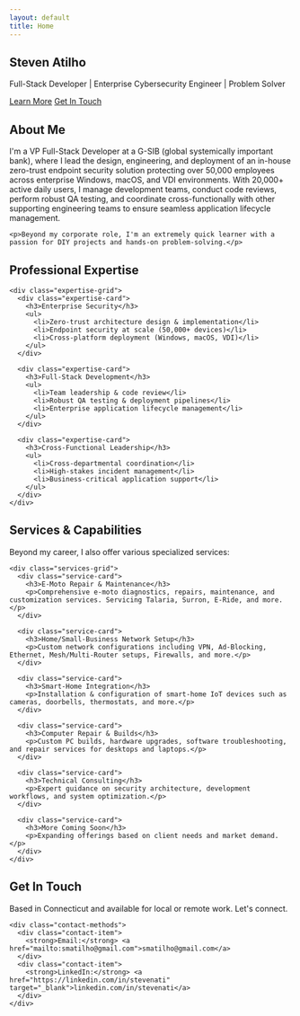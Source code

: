 ```yaml
---
layout: default
title: Home
---
```


<section id="hero" class="hero">
  <div class="container">
    <h1>Steven Atilho</h1>
    <p class="tagline">Full-Stack Developer | Enterprise Cybersecurity Engineer | Problem Solver</p>
    <div class="cta-buttons">
      <a href="#about" class="btn btn-primary">Learn More</a>
      <a href="#contact" class="btn btn-secondary">Get In Touch</a>
    </div>
  </div>
</section>

<section id="about" class="about">
  <div class="container">
    <h2>About Me</h2>
    <p>I'm a VP Full-Stack Developer at a G-SIB (global systemically important bank), where I lead the design, engineering, and deployment of an in-house zero-trust endpoint security solution protecting over 50,000 employees across enterprise Windows, macOS, and VDI environments. With 20,000+ active daily users, I manage development teams, conduct code reviews, perform robust QA testing, and coordinate cross-functionally with other supporting engineering teams to ensure seamless application lifecycle management.</p>

    <p>Beyond my corporate role, I'm an extremely quick learner with a passion for DIY projects and hands-on problem-solving.</p>
  </div>
</section>

<section id="professional" class="professional">
  <div class="container">
    <h2>Professional Expertise</h2>

    <div class="expertise-grid">
      <div class="expertise-card">
        <h3>Enterprise Security</h3>
        <ul>
          <li>Zero-trust architecture design & implementation</li>
          <li>Endpoint security at scale (50,000+ devices)</li>
          <li>Cross-platform deployment (Windows, macOS, VDI)</li>
        </ul>
      </div>

      <div class="expertise-card">
        <h3>Full-Stack Development</h3>
        <ul>
          <li>Team leadership & code review</li>
          <li>Robust QA testing & deployment pipelines</li>
          <li>Enterprise application lifecycle management</li>
        </ul>
      </div>

      <div class="expertise-card">
        <h3>Cross-Functional Leadership</h3>
        <ul>
          <li>Cross-departmental coordination</li>
          <li>High-stakes incident management</li>
          <li>Business-critical application support</li>
        </ul>
      </div>
    </div>
  </div>
</section>

<section id="services" class="services">
  <div class="container">
    <h2>Services & Capabilities</h2>
    <p class="section-intro">Beyond my career, I also offer various specialized services:</p>

    <div class="services-grid">
      <div class="service-card">
        <h3>E-Moto Repair & Maintenance</h3>
        <p>Comprehensive e-moto diagnostics, repairs, maintenance, and customization services. Servicing Talaria, Surron, E-Ride, and more.</p>
      </div>

      <div class="service-card">
        <h3>Home/Small-Business Network Setup</h3>
        <p>Custom network configurations including VPN, Ad-Blocking, Ethernet, Mesh/Multi-Router setups, Firewalls, and more.</p>
      </div>

      <div class="service-card">
        <h3>Smart-Home Integration</h3>
        <p>Installation & configuration of smart-home IoT devices such as cameras, doorbells, thermostats, and more.</p>
      </div>

      <div class="service-card">
        <h3>Computer Repair & Builds</h3>
        <p>Custom PC builds, hardware upgrades, software troubleshooting, and repair services for desktops and laptops.</p>
      </div>

      <div class="service-card">
        <h3>Technical Consulting</h3>
        <p>Expert guidance on security architecture, development workflows, and system optimization.</p>
      </div>

      <div class="service-card">
        <h3>More Coming Soon</h3>
        <p>Expanding offerings based on client needs and market demand.</p>
      </div>
    </div>
  </div>
</section>

<section id="contact" class="contact">
  <div class="container">
    <h2>Get In Touch</h2>
    <p>Based in Connecticut and available for local or remote work. Let's connect.</p>

    <div class="contact-methods">
      <div class="contact-item">
        <strong>Email:</strong> <a href="mailto:smatilho@gmail.com">smatilho@gmail.com</a>
      </div>
      <div class="contact-item">
        <strong>LinkedIn:</strong> <a href="https://linkedin.com/in/stevenati" target="_blank">linkedin.com/in/stevenati</a>
      </div>
    </div>
  </div>
</section>
